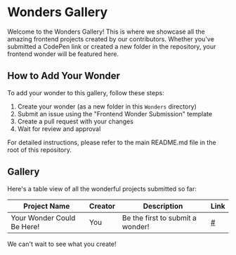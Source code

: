 # Wonders Gallery

Welcome to the Wonders Gallery! This is where we showcase all the amazing frontend projects created by our contributors. Whether you've submitted a CodePen link or created a new folder in the repository, your frontend wonder will be featured here.

## How to Add Your Wonder

To add your wonder to this gallery, follow these steps:

1. Create your wonder (as a new folder in this `Wonders` directory)
2. Submit an issue using the "Frontend Wonder Submission" template
3. Create a pull request with your changes
4. Wait for review and approval

For detailed instructions, please refer to the main README.md file in the root of this repository.

## Gallery

Here's a table view of all the wonderful projects submitted so far:

| Project Name               | Creator | Description                      | Link   |
| -------------------------- | ------- | -------------------------------- | ------ |
| Your Wonder Could Be Here! | You     | Be the first to submit a wonder! | [#](#) |

We can't wait to see what you create!
